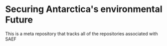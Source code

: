 # Securing Antarctica's environmental Future
This is a meta repository that tracks all of the repositories associated with SAEF

